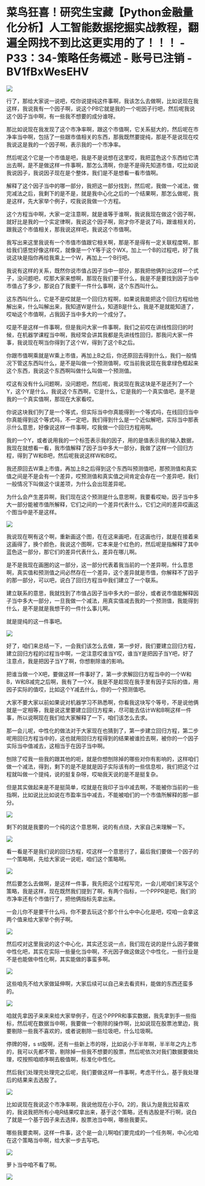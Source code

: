 # 菜鸟狂喜！研究生宝藏【Python金融量化分析】人工智能数据挖掘实战教程，翻遍全网找不到比这更实用的了！！！ - P33：34-策略任务概述 - 账号已注销 - BV1fBxWesEHV

![](img/683b9e07a137b8618b99ef9aafdc7085_0.png)

行了，那给大家说一说吧，哎你说提纯这件事啊，我该怎么去做啊，比如说现在我这样，我说我有一个因子啊，说这个PB它就是我的一个呃因子行吧，然后呢我说这个因子当中啊，有一些我不想要的成分谁呀。

那比如说现在我发现了这个市净率啊，跟这个市值啊，它关系挺大的，然后呢在市净率当中啊，包括了一些跟市值相关的东西，那我既然要提纯，那是不是说现在哎我说这是我的一个因子啊，表示我的一个市净率。

然后呢这个它是一个市值是吧，我是不是说想在这里哎，我把蓝色这个东西给它清出去啊，是不是做这样一件事啊，那怎么清啊，你是不是得先知道市值，哎比如说我说因子，我说因子现在是个整体，我们是不是想看一看市值啊。

解释了这个因子当中的哪一部分，我把这一部分找到，然后呢，我做一个减法，做完减法之后，我剩下的是不是，就是我中心化之后的一个结果啊，那怎么做呢，我是这样，先大家举个例子，哎我说我做一个方程。

这个方程当中啊，大家一定注意啊，就是谁等于谁啊，我说我现在做这个因子啊，就好比是我的一个实定律啊，我说这个因子啊，刚才你不是说了吗，跟谁相关的，跟我这个市值相关，那我说这样吧，我说这个市值啊。

我写出来这里我说有一个市值市值跟它相关啊，那是不是得有一定关联程度啊，那给我们感觉好像这样哎，就像是一个Y等于这个WX，加上一个B的过程吧，好了我说这块是指你再给我乘上一个W，再加上一个B行吧。

我说有这样的关系，既然你说市值占因子当中一部分，那我把他俩列出这样一个式子，没问题吧，哎那大家来想啊，那现在我们要干什么，我是不是要找到因子当中市值占了多少，那说白了我要干一件什么事啊，这个东西叫什么。

这东西叫什么，它是不是哎就是一个回归方程啊，如果说我能把这个回归方程给他解出来，什么叫解出来，我知道W是什么，知道B是什么，我是不是就能知道了，哎呦这个市值啊，占我因子当中多大的一个成分了。

哎是不是这样一件事啊，但是我问大家一件事啊，我们之前哎在讲线性回归的时候，在机器学课程当中啊，我经常会讲其我都是先讲线性回归，那我问大家一件事，我说现在啊当你得到了这个W，得到了这个B之后。

你跟市值啊乘就是W乘上市值，再加上B之后，你还原回去得到什么，我们一般情况下管这东西叫什么，是不是叫做一个预测值啊，哎当前我说现在我拿绿色框起来这个东西，我说这个东西啊叫做什么叫做一个预测值。

哎这有没有什么问题啊，没问题吧，然后呢，我说现在我这块是不是还列了一个Y，这个Y是什么，我说这个东西啊，它是什么，它是我的一个真实值吧，是不是我的一个真实值啊，那现在大家看哎。

你说这块我们列了是一个等式，但实际当中你真能得到一个等式吗，在线回归当中你真能得到这个等式吗，不一定吧，我们得到什么是一个近似解吧，实际当中那表示什么意思，好像说这样一件事啊，哎我做一个回归方程用啊。

我的一个Y，或者说用我的一个标签表示我的因子，用的是值表示我的输入数据，我现在就想看一看，我市值解释了因子当中多大一部分，我做了这样一个回归方程，得到了W和B吧，然后呢我说这样W和B哎。

我还原回去W乘上市值，再加上B之后得到这个东西叫预测值吧，那预测值和真实值之间是不是会有一个差异，哎预测值和真实值之间肯定会存在一个差异吧，我们一般情况下叫做这个误差项，为什么会出现差异呢。

为什么会产生差异啊，我们现在这个预测是什么意思啊，我要看哎呦，因子当中多大一部分能被市值所解释，它们之间的一个差异代表什么，它们之间的差异哎画这个图当中是不是这样。



![](img/683b9e07a137b8618b99ef9aafdc7085_2.png)

我说现在啊有这个啊，重新画这个图，在在这来画吧，在这画也行，就是在接着来这画得了，换个颜色，我说这个图啊，它本来是个红色的，然后呢是指解释了其中蓝色这一部分，那它们的差异代表什么，差异在哪儿啊。

是不是我现在画圈的这一部分，这一部分代表着我当前的一个差异啊，什么意思啊，真实值和预测值之间必然存在一个差异，这个差异就是市值，你解释不了因子的那一部分，可以吧，说白了回归方程当中我们建立了一个联系。

建立联系的意思，我就找到了市值占因子当中多大的一部分，或者说市值能解释因子当中多大一部分，一旦我做一个减法，用真实值减去我的一个预测值，我能得到什么，是不是就是我想干的一件什么事儿啊。

就是提纯的这一件事吧。

![](img/683b9e07a137b8618b99ef9aafdc7085_4.png)

好了，咱们来总结一下，一会我们该怎么去做，第一步好，我们要建立回归方程，建立回归方程的过程当中啊，一定注意哎谁当Y哎，谁当Y是把因子当Y吧，好了注意点，我是把因子当Y了啊，你想剔除谁的影响。

把谁当做一个X吧，要做这样一件事好了，第一步求解回归方程当中的一个W和B，W和B减完之后啊，我有了一个X，我是不是趁现在我手里有因子实际的值，用因子实际的值哎，比如这个Y减去什么，你的一个预测值吧。

大家不要大家以前如果说对机器学习不熟悉啊，你看我这块写个等号，不是说他俩就是一定相等，我是说这里要建立回归方程来，尽可能去估计W和B啊这样一件事，所以说啊现在我们给大家解释了一下，咱们该怎么去求。

那一会儿呢，中性化的做法对于大家现在也猜到了，第一步建立回归方程，第二步呢用回归方程当中的，这也就用回归方程得到的结果被谁捡去啊，被你的一个因子实际当中值减去，这相当于在因子当中啊。

刨除了哎我一些我的跟其他的呃，就是你想刨除掉的哪些对你有影响的，这样咱们做一个减法，得到，剩下的是不是就是因子实际该有的一些信息啦，我们把这个过程就叫做一个提纯，说的挺复杂呀，哎呦我天说的是不是挺复杂。

但是其实做起来是不是挺简单，哎就是在我印子当中减去啊，不能被你当前的一些指啊，比如说比比如说在市盈率当中减去，不能被咱们的一个市值所解释的那一部分。



![](img/683b9e07a137b8618b99ef9aafdc7085_6.png)

剩下的就是我要的一个纯的这个意思啊，说的有点绕，大家自己来理解一下。

![](img/683b9e07a137b8618b99ef9aafdc7085_8.png)

看一看是不是我们说的回归方程，哎这样一个意思行了，最后我们要做一个因子的一个策略啊，先给大家说一说呃，咱们这个策略啊。



![](img/683b9e07a137b8618b99ef9aafdc7085_10.png)

然后要怎么去做啊，是这样一件事，我先把这个过程写完，一会儿呢咱们来写这个策略，我是这样，现在既然我们提到了啊，有两个指标，一个PPPR是吧，我们的市净率还有个市值行了，把他俩指标先拿出来。

一会儿你不是要干什么吗，你不要去玩这个那个什么中中心化是吧，哎咱一会拿这两个值来给大家举个例子啊。

![](img/683b9e07a137b8618b99ef9aafdc7085_12.png)

然后哎对这里我说的这个中心化，其实还忘说一点，我们现在说的是什么因子要做中性化吧，其实在实际一些量化当中啊，不光因子做这做这个中性化，一些行业是不是也能做中性化啊，其实能做的事蛮多啊。



![](img/683b9e07a137b8618b99ef9aafdc7085_14.png)

这些咱先不给大家做延伸啊，大家后续可以自己来去看资料，能做的东西还蛮多的。

![](img/683b9e07a137b8618b99ef9aafdc7085_16.png)

咱就先拿因子来来来给大家举例子，在这个PPPR和事实数据，我先拿到手一些指标，然后呢在数据当中啊，我要做一个剔除的操作啊，比如说现在股票池里边，我要剔除一些我不喜欢的，或者说剔除一些垃圾吧，什么垃圾啊。

停牌的呀，s st股啊，还有一些新上市的呀，比如说小于半年啊，半半年之内上市的，我可以先都不管，剔除掉一些我不想要的股票，然后呢依次对我们数据要做处理，哎按照咱顺序啊去极值啊，标准化中性化。

然后我们处理完处理完之后呢，我们要做这样一件事啊，考虑干什么，基于我处理后的结果来去选股了。

![](img/683b9e07a137b8618b99ef9aafdc7085_18.png)

比如说现在我说这个市净率啊，我说他现在小于0。2的，我认为是我比较喜欢的，我说我把所有小电R结果哎拿出来，基于这个策略，还有选股是不行啊，说白了就是一个基于因子来去选择，股票池当中啊，哪些我要买。

哪些我要卖啊，这样一件事，这个是一会儿啊咱们要完成的一个任务啊，中心化咱在这个策略当中啊，给大家一步去写吧。



![](img/683b9e07a137b8618b99ef9aafdc7085_20.png)

萝卜当中咱不看了啊。

![](img/683b9e07a137b8618b99ef9aafdc7085_22.png)